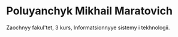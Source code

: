 # Poluyanchyk Mikhail Maratovich
Zaochnyy fakul'tet, 3 kurs,
Informatsionnyye sistemy i tekhnologii.
